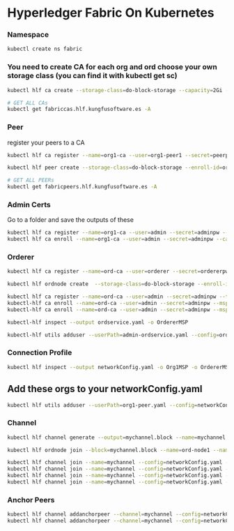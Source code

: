 # Hyperledger Fabric On Kubernetes

### Namespace

```bash
kubectl create ns fabric
```

### You need to create CA for each org and ord choose your own storage class (you can find it with kubectl get sc)
```bash
kubectl hlf ca create --storage-class=do-block-storage --capacity=2Gi --name=org1-ca --enroll-id=enroll --enroll-pw=enrollpw --namespace=fabric
``` 


```bash
# GET ALL CAs
kubectl get fabriccas.hlf.kungfusoftware.es -A
```

### Peer

register your peers to a CA
```bash
kubectl hlf ca register --name=org1-ca --user=org1-peer1 --secret=peerpw --type=peer --enroll-id enroll --enroll-secret=enrollpw --mspid=Org1MSP --namespace=fabric
```

```bash
kubectl hlf peer create --storage-class=do-block-storage --enroll-id=org1-peer1 --mspid=Org1MSP --enroll-pw=peerpw --capacity=5Gi --name=org1-peer1 --ca-name=org1-ca.fabric --namespace=fabric --statedb=couchdb --version=2.4.1-v0.0.4
```

```bash
# GET ALL PEERs
kubectl get fabricpeers.hlf.kungfusoftware.es -A
```

### Admin Certs

Go to a folder and save the outputs of these
```bash
kubectl hlf ca register --name=org1-ca --user=admin --secret=adminpw --type=admin --enroll-id enroll --enroll-secret=enrollpw --mspid=Org1MSP --namespace=fabric
kubectl hlf ca enroll --name=org1-ca --user=admin --secret=adminpw --ca-name ca  --output org1-peer.yaml --mspid=Org1MSP --namespace=fabric
```

### Orderer

```bash
kubectl hlf ca register --name=ord-ca --user=orderer --secret=ordererpw  --type=orderer --enroll-id enroll --enroll-secret=enrollpw --mspid=OrdererMSP --namespace=fabric
```

```bash
kubectl hlf ordnode create  --storage-class=do-block-storage --enroll-id=orderer --mspid=OrdererMSP --enroll-pw=ordererpw --capacity=2Gi --name=ord-node1 --ca-name=ord-ca.fabric --namespace=fabric
```
```bash
kubectl hlf ca register --name=ord-ca --user=admin --secret=adminpw --type=admin --enroll-id enroll --enroll-secret=enrollpw --mspid=OrdererMSP --namespace=fabric
kubectl-hlf ca enroll --name=ord-ca --user=admin --secret=adminpw --mspid=OrdererMSP --ca-name ca  --output admin-ordservice.yaml --namespace=fabric
kubectl-hlf ca enroll --name=ord-ca --user=admin --secret=adminpw --mspid=OrdererMSP --ca-name tlsca  --output admin-tls-ordservice.yaml --namespace=fabric
```
```bash
kubectl-hlf inspect --output ordservice.yaml -o OrdererMSP
```
```bash
kubectl-hlf utils adduser --userPath=admin-ordservice.yaml --config=ordservice.yaml --username=admin --mspid=OrdererMSP
```
### Connection Profile

```bash
kubectl hlf inspect --output networkConfig.yaml -o Org1MSP -o OrdererMSP -o Org2MSP
```
## Add these orgs to your networkConfig.yaml  
```bash
kubectl hlf utils adduser --userPath=org1-peer.yaml --config=networkConfig.yaml --username=admin --mspid=Org1MSP
```
### Channel

```bash
kubectl hlf channel generate --output=mychannel.block --name=mychannel --organizations Org1MSP --organizations Org2MSP --ordererOrganizations OrdererMSP
```
```bash
kubectl hlf ordnode join --block=mychannel.block --name=ord-node1 --namespace=fabric --identity=admin-tls-ordservice.yaml --namespace=fabric
```

```bash
kubectl hlf channel join --name=mychannel --config=networkConfig.yaml --user=admin -p=org1-peer1.fabric
kubectl hlf channel join --name=mychannel --config=networkConfig.yaml --user=admin -p=org1-peer2.fabric
kubectl hlf channel join --name=mychannel --config=networkConfig.yaml --user=admin -p=org2-peer1.fabric
kubectl hlf channel join --name=mychannel --config=networkConfig.yaml --user=admin -p=org2-peer2.fabric
```

### Anchor Peers

```bash
kubectl hlf channel addanchorpeer --channel=mychannel --config=networkConfig.yaml --user=admin --peer=org1-peer1.fabric
kubectl hlf channel addanchorpeer --channel=mychannel --config=networkConfig.yaml --user=admin --peer=org2-peer1.fabric
```

